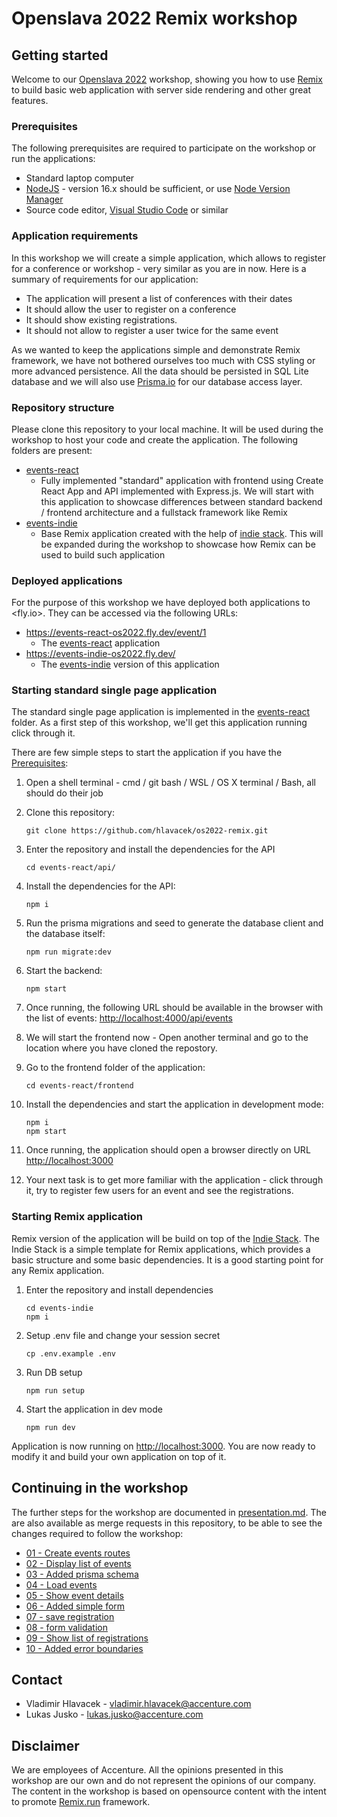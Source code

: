 # Openslava 2022 Remix workshop

## Getting started

Welcome to our [Openslava 2022](https://www.openslava.sk/2022/#/) workshop, showing you how to use [Remix](https://remix.run/) to build basic web application with server side rendering and other great features.

### Prerequisites

The following prerequisites are required to participate on the workshop or run the applications:

- Standard laptop computer
- [NodeJS](https://nodejs.org/en/) - version 16.x should be sufficient, or use [Node Version Manager](https://github.com/nvm-sh/nvm)
- Source code editor, [Visual Studio Code](https://code.visualstudio.com/) or similar

### Application requirements

In this workshop we will create a simple application, which allows to register for a conference or workshop - very similar as you are in now. Here is a summary of requirements for our application:

- The application will present a list of conferences with their dates
- It should allow the user to register on a conference
- It should show existing registrations.
- It should not allow to register a user twice for the same event

As we wanted to keep the applications simple and demonstrate Remix framework, we have not bothered ourselves too much with CSS styling or more advanced persistence. All the data should be persisted in SQL Lite database and we will also use [Prisma.io](https://www.prisma.io/) for our database access layer.

### Repository structure

Please clone this repository to your local machine. It will be used during the workshop to host your code and create the application. The following folders are present:

- [events-react](events-react/)
  - Fully implemented "standard" application with frontend using Create React App and API implemented with Express.js. We will start with this application to showcase differences between standard backend / frontend architecture and a fullstack framework like Remix
- [events-indie](events-indie/)
  - Base Remix application created with the help of [indie stack](https://github.com/remix-run/indie-stack). This will be expanded during the workshop to showcase how Remix can be used to build such application

### Deployed applications

For the purpose of this workshop we have deployed both applications to <fly.io>. They can be accessed via the following URLs:

- <https://events-react-os2022.fly.dev/event/1>
  - The [events-react](./events-react/) application
- <https://events-indie-os2022.fly.dev/>
  - The [events-indie](./events-indie/) version of this application

### Starting standard single page application

The standard single page application is implemented in the [events-react](events-react/) folder. As a first step of this workshop, we'll get this application running click through it.

There are few simple steps to start the application if you have the [Prerequisites](#prerequisites):

1. Open a shell terminal - cmd / git bash / WSL / OS X terminal / Bash, all should do their job
2. Clone this repository:

    ```(bash)
    git clone https://github.com/hlavacek/os2022-remix.git
    ```

3. Enter the repository and install the dependencies for the API

    ```(bash)
    cd events-react/api/
    ```

4. Install the dependencies for the API:

    ```(bash)
    npm i
    ```

5. Run the prisma migrations and seed to generate the database client and the database itself:

    ```(bash)
    npm run migrate:dev
    ```

6. Start the backend:

    ```(bash)
    npm start
    ```

7. Once running, the following URL should be available in the browser with the list of events: <http://localhost:4000/api/events>

8. We will start the frontend now - Open another terminal and go to the location where you have cloned the repostory.
9. Go to the frontend folder of the application:

    ```(bash)
    cd events-react/frontend 
    ```

10. Install the dependencies and start the application in development mode:

    ```(bash)
    npm i
    npm start
    ```

11. Once running, the application should open a browser directly on URL <http://localhost:3000>
12. Your next task is to get more familiar with the application - click through it, try to register few users for an event and see the registrations.

### Starting Remix application

Remix version of the application will be build on top of the [Indie Stack](https://github.com/remix-run/indie-stack). The Indie Stack is a simple template for Remix applications, which provides a basic structure and some basic dependencies. It is a good starting point for any Remix application.

1. Enter the repository and install dependencies

    ```(bash)
    cd events-indie
    npm i
    ```

2. Setup .env file and change your session secret

    ```(bash)
    cp .env.example .env
    ```

3. Run DB setup

    ```(bash)
    npm run setup
    ```

4. Start the application in dev mode

    ```(bash)
    npm run dev
    ```

Application is now running on <http://localhost:3000>. You are now ready to modify it and build your own application on top of it.

## Continuing in the workshop

The further steps for the workshop are documented in [presentation.md](presentation.md). The are also available as merge requests in this repository, to be able to see the changes required to follow the workshop:

- [01 - Create events routes](https://github.com/hlavacek/os2022-remix/pull/1)
- [02 - Display list of events](https://github.com/hlavacek/os2022-remix/pull/2)
- [03 - Added prisma schema](https://github.com/hlavacek/os2022-remix/pull/4)
- [04 - Load events](https://github.com/hlavacek/os2022-remix/pull/5)
- [05 - Show event details](https://github.com/hlavacek/os2022-remix/pull/7)
- [06 - Added simple form](https://github.com/hlavacek/os2022-remix/pull/8)
- [07 - save registration](https://github.com/hlavacek/os2022-remix/pull/9)
- [08 - form validation](https://github.com/hlavacek/os2022-remix/pull/10)
- [09 - Show list of registrations](https://github.com/hlavacek/os2022-remix/pull/11)
- [10 - Added error boundaries](https://github.com/hlavacek/os2022-remix/pull/12)

## Contact

- Vladimir Hlavacek - vladimir.hlavacek@accenture.com
- Lukas Jusko - lukas.jusko@accenture.com

## Disclaimer

We are employees of Accenture. All the opinions presented in this workshop are our own and do not represent the opinions of our company. The content in the workshop is based on opensource content with the intent to promote [Remix.run](https://remix.run/) framework.
